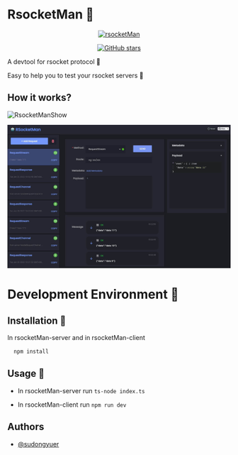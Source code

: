 
# RsocketMan 🐳

<p align="center">
<a href="https://github.com/HaiyaoTec/rsocketMan" target="_blank">
<img src="https://static01.imgkr.com/temp/3435b1c8ef844baaa951bf06260f2bff.jpg" alt="rsocketMan" height="250" width="250"/>
</a>
</p>

<p align="center">
<a href="https://github.com/HaiyaoTec/rsocketMan" target="__blank"><img alt="GitHub stars" src="https://img.shields.io/github/stars/HaiyaoTec/rsocketMan?style=social"></a>
</p>

A devtool for rsocket protocol 🔧

Easy to help you to test your rsocket servers 🎸

## How it works?

![RsocketManShow](https://cdn.jsdelivr.net/gh/sudongyuer/image-bed@master/20220305/RsocketManShow.gif)

![](./assets/content.jpg)

# Development Environment 🎨

## Installation 🌟

In rsocketMan-server and in rsocketMan-client

```bash
  npm install
```

## Usage 🍉

- In rsocketMan-server run `ts-node index.ts`


- In rsocketMan-client run `npm run dev `



## Authors

- [@sudongyuer](https://github.com/sudongyuer)

  
